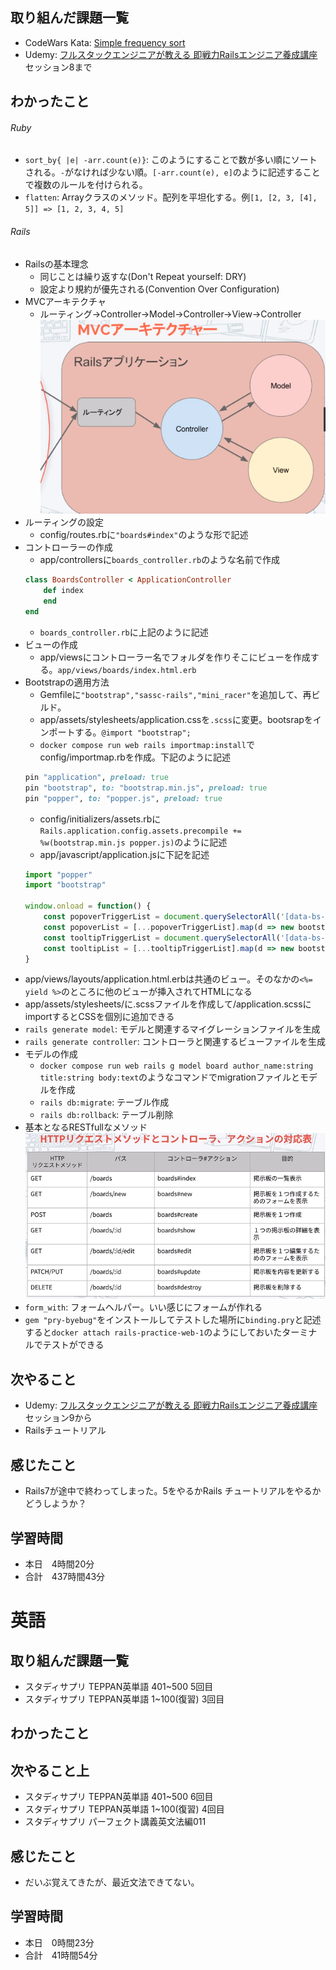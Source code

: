 ## 取り組んだ課題一覧
- CodeWars Kata: [Simple frequency sort](https://www.codewars.com/kata/5a8d2bf60025e9163c0000bc/solutions/ruby)
- Udemy: [フルスタックエンジニアが教える 即戦力Railsエンジニア養成講座](https://www.udemy.com/course/rails-kj/?couponCode=ST22FS22724) セッション8まで
## わかったこと
###### Ruby
- `sort_by{ |e| -arr.count(e)}`: このようにすることで数が多い順にソートされる。`-`がなければ少ない順。`[-arr.count(e), e]`のように記述することで複数のルールを付けられる。
- `flatten`: Arrayクラスのメソッド。配列を平坦化する。例`[1, [2, 3, [4], 5]] => [1, 2, 3, 4, 5]`
###### Rails
- Railsの基本理念
    - 同じことは繰り返すな(Don't Repeat yourself: DRY)
    - 設定より規約が優先される(Convention Over Configuration)
- MVCアーキテクチャ
    - ルーティング→Controller→Model→Controller→View→Controller
    ![alt text](image.png)
- ルーティングの設定
    - config/routes.rbに`"boards#index"`のような形で記述
- コントローラーの作成
    - app/controllersに`boards_controller.rb`のような名前で作成
    ```ruby
    class BoardsController < ApplicationController
        def index
        end
    end
    ```
    - `boards_controller.rb`に上記のように記述
- ビューの作成
    - app/viewsにコントローラー名でフォルダを作りそこにビューを作成する。`app/views/boards/index.html.erb`
- Bootstrapの適用方法
    - Gemfileに`"bootstrap","sassc-rails","mini_racer"`を追加して、再ビルド。
    - app/assets/stylesheets/application.cssを`.scss`に変更。bootsrapをインポートする。`@import "bootstrap";`
    - `docker compose run web rails importmap:install`でconfig/importmap.rbを作成。下記のように記述
    ```ruby
    pin "application", preload: true
    pin "bootstrap", to: "bootstrap.min.js", preload: true
    pin "popper", to: "popper.js", preload: true
    ```
    - config/initializers/assets.rbに`Rails.application.config.assets.precompile += %w(bootstrap.min.js popper.js)`のように記述
    - app/javascript/application.jsに下記を記述
    ```js
    import "popper"
    import "bootstrap"

    window.onload = function() {
        const popoverTriggerList = document.querySelectorAll('[data-bs-toggle="popover"]')
        const popoverList = [...popoverTriggerList].map(d => new bootstrap.Popover(d))
        const tooltipTriggerList = document.querySelectorAll('[data-bs-toggle="tooltip"]')
        const tooltipList = [...tooltipTriggerList].map(d => new bootstrap.Tooltip(d))
    }
    ```
- app/views/layouts/application.html.erbは共通のビュー。そのなかの`<%= yield %>`のところに他のビューが挿入されてHTMLになる
- app/assets/stylesheets/に.scssファイルを作成して/application.scssにimportするとCSSを個別に追加できる
- `rails generate model`: モデルと関連するマイグレーションファイルを生成
- `rails generate controller`: コントローラと関連するビューファイルを生成
- モデルの作成
    - `docker compose run web rails g model board author_name:string title:string body:text`のようなコマンドでmigrationファイルとモデルを作成
    - `rails db:migrate`: テーブル作成
    - `rails db:rollback`: テーブル削除
- 基本となるRESTfullなメソッド
![alt text](image-1.png)
- `form_with`: フォームヘルパー。いい感じにフォームが作れる
- `gem "pry-byebug"`をインストールしてテストした場所に`binding.pry`と記述すると`docker attach rails-practice-web-1`のようにしておいたターミナルでテストができる
## 次やること
- Udemy: [フルスタックエンジニアが教える 即戦力Railsエンジニア養成講座](https://www.udemy.com/course/rails-kj/?couponCode=ST22FS22724) セッション9から
- Railsチュートリアル
## 感じたこと
- Rails7が途中で終わってしまった。5をやるかRails チュートリアルをやるかどうしようか？
## 学習時間
- 本日　4時間20分
- 合計　437時間43分


# 英語
## 取り組んだ課題一覧
- スタディサプリ TEPPAN英単語 401~500 5回目
- スタディサプリ TEPPAN英単語 1~100(復習) 3回目
## わかったこと
## 次やること上
- スタディサプリ TEPPAN英単語 401~500 6回目
- スタディサプリ TEPPAN英単語 1~100(復習) 4回目
- スタディサプリ パーフェクト講義英文法編011
## 感じたこと
- だいぶ覚えてきたが、最近文法できてない。
## 学習時間
- 本日　0時間23分
- 合計　41時間54分